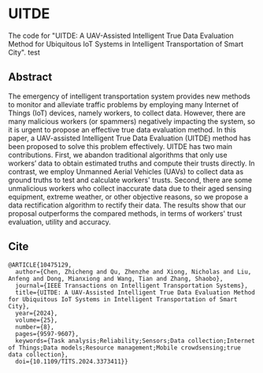 # UITDE
The code for "UITDE: A UAV-Assisted Intelligent True Data Evaluation Method for Ubiquitous IoT Systems in Intelligent Transportation of Smart City". test 

## Abstract
The emergency of intelligent transportation system provides new methods to monitor and alleviate traffic problems by employing many Internet of Things (IoT) devices, namely workers, to collect data. However, there are many malicious workers (or spammers) negatively impacting the system, so it is urgent to propose an effective true data evaluation method. In this paper, a UAV-assisted Intelligent True Data Evaluation (UITDE) method has been proposed to solve this problem effectively.  UITDE has two main contributions. First, we abandon traditional algorithms that only use workers’ data to obtain estimated truths and compute their trusts directly. In contrast, we employ Unmanned Aerial Vehicles (UAVs) to collect data as ground truths to test and calculate workers' trusts. Second, there are some unmalicious workers who collect inaccurate data due to their aged sensing equipment, extreme weather, or other objective reasons, so we propose a data rectification algorithm to rectify their data. The results show that our proposal outperforms the compared methods, in terms of workers' trust evaluation, utility and accuracy.

## Cite
```
@ARTICLE{10475129,
  author={Chen, Zhicheng and Qu, Zhenzhe and Xiong, Nicholas and Liu, Anfeng and Dong, Mianxiong and Wang, Tian and Zhang, Shaobo},
  journal={IEEE Transactions on Intelligent Transportation Systems}, 
  title={UITDE: A UAV-Assisted Intelligent True Data Evaluation Method for Ubiquitous IoT Systems in Intelligent Transportation of Smart City}, 
  year={2024},
  volume={25},
  number={8},
  pages={9597-9607},
  keywords={Task analysis;Reliability;Sensors;Data collection;Internet of Things;Data models;Resource management;Mobile crowdsensing;true data collection},
  doi={10.1109/TITS.2024.3373411}}
```
